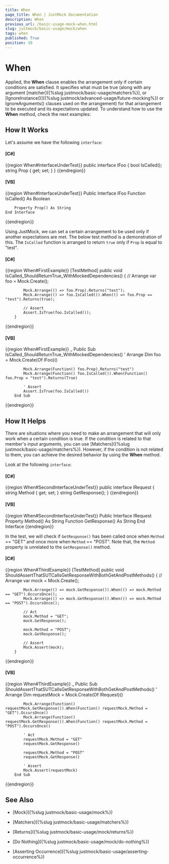 ```yaml
---
title: When
page_title: When | JustMock Documentation
description: When
previous_url: /basic-usage-mock-when.html
slug: justmock/basic-usage/mock/when
tags: when
published: True
position: 10
---
```


# When

Applied, the __When__ clause enables the arrangement only if certain conditions are satisfied. It specifies what must be true (along with any argument [matcher]({%slug justmock/basic-usage/matchers%}), or [IgnoreInstance()]({%slug justmock/advanced-usage/future-mocking%}) or IgnoreArguments() clauses used on the arrangement) for that arrangement to be executed and its expectations updated.
To understand how to use the __When__ method, check the next examples:

## How It Works
Let's assume we have the following `interface`:

  #### __[C#]__

  {{region When#InterfaceUnderTest}}
    public interface IFoo
    {
        bool IsCalled();
        string Prop { get; set; }
    }
  {{endregion}}

  #### __[VB]__

  {{region When#InterfaceUnderTest}}
    Public Interface IFoo
        Function IsCalled() As Boolean

        Property Prop() As String
    End Interface
  {{endregion}}

Using JustMock, we can set a certain arrangement to be used only if another expectations are met. The below test method is a demonstration of this. The `IsCalled` function is arranged to return `true` only if `Prop` is equal to "test".

  #### __[C#]__

  {{region When#FirstExample}}
    [TestMethod]
        public void IsCalled_ShouldReturnTrue_WithMockedDependencies()
        {
            // Arrange
            var foo = Mock.Create<IFoo>();

            Mock.Arrange(() => foo.Prop).Returns("test");
            Mock.Arrange(() => foo.IsCalled()).When(() => foo.Prop == "test").Returns(true);

            // Assert
            Assert.IsTrue(foo.IsCalled());
        }
  {{endregion}}

  #### __[VB]__

  {{region When#FirstExample}}
    <TestMethod> _
        Public Sub IsCalled_ShouldReturnTrue_WithMockedDependencies()
            ' Arrange
            Dim foo = Mock.Create(Of IFoo)()

            Mock.Arrange(Function() foo.Prop).Returns("test")
            Mock.Arrange(Function() foo.IsCalled()).When(Function() foo.Prop = "test").Returns(True)

            ' Assert
            Assert.IsTrue(foo.IsCalled())
        End Sub
  {{endregion}}


## How It Helps

There are situations where you need to make an arrangement that will only work when a certain condition is true. If the condition is related to that member's input arguments, you can use [Matchers]({%slug justmock/basic-usage/matchers%}). However, if the condition is not related to them, you can achieve the desired behavior by using the __When__ method.

Look at the following `interface`:

  #### __[C#]__

  {{region When#SecondInterfaceUnderTest}}
    public interface IRequest
    {
        string Method { get; set; }
        string GetResponse();
    }
  {{endregion}}

  #### __[VB]__

  {{region When#SecondInterfaceUnderTest}}
    Public Interface IRequest
        Property Method() As String
        Function GetResponse() As String
    End Interface
  {{endregion}}

In the test, we will check if `GetResponse()` has been called once when `Method` == "GET" and once more when `Method` == "POST". Note that, the `Method` property is unrelated to the `GetResponse()` method.

  #### __[C#]__

  {{region When#ThirdExample}}
    [TestMethod]
        public void ShouldAssertThatSUTCallsGetResponseWithBothGetAndPostMethods()
        {
            // Arrange
            var mock = Mock.Create<IRequest>();

            Mock.Arrange(() => mock.GetResponse()).When(() => mock.Method == "GET").OccursOnce();
            Mock.Arrange(() => mock.GetResponse()).When(() => mock.Method == "POST").OccursOnce();

            // Act
            mock.Method = "GET";
            mock.GetResponse();

            mock.Method = "POST";
            mock.GetResponse();

            // Assert
            Mock.Assert(mock);
        }
  {{endregion}}

  #### __[VB]__

  {{region When#ThirdExample}}
    <TestMethod> _
        Public Sub ShouldAssertThatSUTCallsGetResponseWithBothGetAndPostMethods()
            ' Arrange
            Dim requestMock = Mock.Create(Of IRequest)()

            Mock.Arrange(Function() requestMock.GetResponse()).When(Function() requestMock.Method = "GET").OccursOnce()
            Mock.Arrange(Function() requestMock.GetResponse()).When(Function() requestMock.Method = "POST").OccursOnce()

            ' Act
            requestMock.Method = "GET"
            requestMock.GetResponse()

            requestMock.Method = "POST"
            requestMock.GetResponse()

            ' Assert
            Mock.Assert(requestMock)
        End Sub
  {{endregion}}


## See Also


 * [Mock]({%slug justmock/basic-usage/mock%})

 * [Matchers]({%slug justmock/basic-usage/matchers%})

 * [Returns]({%slug justmock/basic-usage/mock/returns%})

 * [Do Nothing]({%slug justmock/basic-usage/mock/do-nothing%})

 * [Asserting Occurrence]({%slug justmock/basic-usage/asserting-occurrence%})
